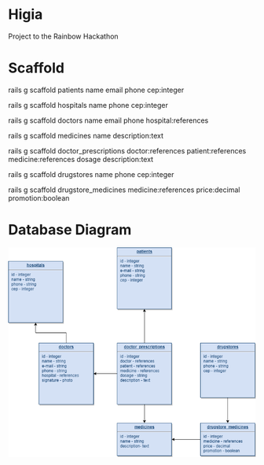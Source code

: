 # Higia

Project to the Rainbow Hackathon

# Scaffold
rails g scaffold patients name email phone cep:integer

rails g scaffold hospitals name phone cep:integer

rails g scaffold doctors name email phone hospital:references

rails g scaffold medicines name description:text

rails g scaffold doctor_prescriptions doctor:references patient:references medicine:references dosage description:text

rails g scaffold drugstores name phone cep:integer

rails g scaffold drugstore_medicines medicine:references price:decimal promotion:boolean

# Database Diagram
![Diagram](db_diagram.png)

